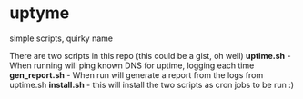 # uptyme
simple scripts, quirky name

There are two scripts in this repo (this could be a gist, oh well)
**uptime.sh** - When running will ping known DNS for uptime, logging each time
**gen_report.sh** - When run will generate a report from the logs from uptime.sh
**install.sh** - this will install the two scripts as cron jobs to be run :)

